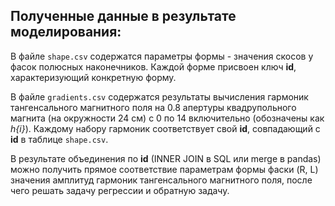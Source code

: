 ## Полученные данные в результате моделирования:

В файле ```shape.csv``` содержатся параметры формы - значения скосов у фасок полюсных наконечников. Каждой форме присвоен ключ __id__, характеризующий конкретную форму.

В файле ```gradients.csv``` содержатся результаты вычисления гармоник тангенсального магнитного поля на 0.8 апертуры квадрупольного магнита (на окружности 24 см) с 0 по 14 включительно (обозначены как _h{i}_). Каждому набору гармоник соответствует свой __id__, совпадающий с __id__ в таблице ```shape.csv```. 

В результате объединения по __id__ (INNER JOIN в SQL или merge в pandas) можно получить прямое соответствие параметрам формы фаски (R, L) значения амплитуд гармоник тангенсального магнитного поля, после чего решать задачу регрессии и обратную задачу.
